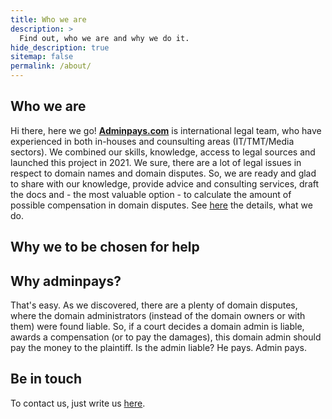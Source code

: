 ```yaml
---
title: Who we are
description: >
  Find out, who we are and why we do it.
hide_description: true
sitemap: false
permalink: /about/
---
```


## Who we are

Hi there, here we go! [**Adminpays.com**](https://adminpays.com/) is international legal team, who have experienced in both in-houses and counsulting areas (IT/TMT/Media sectors). We combined our skills, knowledge, access to legal sources and launched this project in 2021. We sure, there are a lot of legal issues in respect to domain names and domain disputes. So, we are ready and glad to share with our knowledge, provide advice and consulting services, draft the docs and - the most valuable option - to calculate the amount of possible compensation in domain disputes. See [here](https://adminpays.com/projects/) the details, what we do.

## Why we to be chosen for help

## Why adminpays?

That's easy. As we discovered, there are a plenty of domain disputes, where the domain administrators (instead of the domain owners or with them) were found liable. So, if a court decides a domain admin is liable, awards a compensation (or to pay the damages), this domain admin should pay the money to the plaintiff. Is the admin liable? He pays. Admin pays.

## Be in touch

To contact us, just write us [here](https://adminpays.com/contact). 


